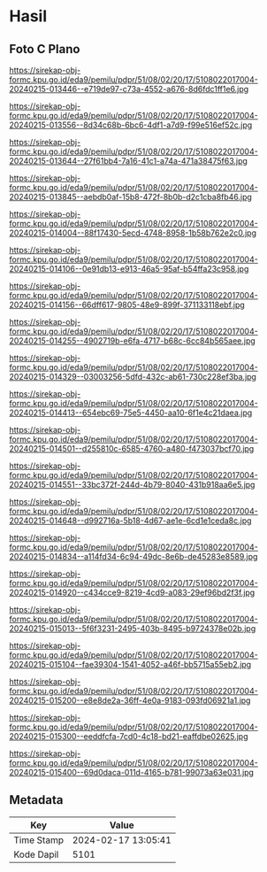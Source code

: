 # Hasil

## Foto C Plano

https://sirekap-obj-formc.kpu.go.id/eda9/pemilu/pdpr/51/08/02/20/17/5108022017004-20240215-013446--e719de97-c73a-4552-a676-8d6fdc1ff1e6.jpg

https://sirekap-obj-formc.kpu.go.id/eda9/pemilu/pdpr/51/08/02/20/17/5108022017004-20240215-013556--8d34c68b-6bc6-4df1-a7d9-f99e516ef52c.jpg

https://sirekap-obj-formc.kpu.go.id/eda9/pemilu/pdpr/51/08/02/20/17/5108022017004-20240215-013644--27f61bb4-7a16-41c1-a74a-471a38475f63.jpg

https://sirekap-obj-formc.kpu.go.id/eda9/pemilu/pdpr/51/08/02/20/17/5108022017004-20240215-013845--aebdb0af-15b8-472f-8b0b-d2c1cba8fb46.jpg

https://sirekap-obj-formc.kpu.go.id/eda9/pemilu/pdpr/51/08/02/20/17/5108022017004-20240215-014004--88f17430-5ecd-4748-8958-1b58b762e2c0.jpg

https://sirekap-obj-formc.kpu.go.id/eda9/pemilu/pdpr/51/08/02/20/17/5108022017004-20240215-014106--0e91db13-e913-46a5-95af-b54ffa23c958.jpg

https://sirekap-obj-formc.kpu.go.id/eda9/pemilu/pdpr/51/08/02/20/17/5108022017004-20240215-014156--66dff617-9805-48e9-899f-371133118ebf.jpg

https://sirekap-obj-formc.kpu.go.id/eda9/pemilu/pdpr/51/08/02/20/17/5108022017004-20240215-014255--4902719b-e6fa-4717-b68c-6cc84b565aee.jpg

https://sirekap-obj-formc.kpu.go.id/eda9/pemilu/pdpr/51/08/02/20/17/5108022017004-20240215-014329--03003256-5dfd-432c-ab61-730c228ef3ba.jpg

https://sirekap-obj-formc.kpu.go.id/eda9/pemilu/pdpr/51/08/02/20/17/5108022017004-20240215-014413--654ebc69-75e5-4450-aa10-6f1e4c21daea.jpg

https://sirekap-obj-formc.kpu.go.id/eda9/pemilu/pdpr/51/08/02/20/17/5108022017004-20240215-014501--d255810c-6585-4760-a480-f473037bcf70.jpg

https://sirekap-obj-formc.kpu.go.id/eda9/pemilu/pdpr/51/08/02/20/17/5108022017004-20240215-014551--33bc372f-244d-4b79-8040-431b918aa6e5.jpg

https://sirekap-obj-formc.kpu.go.id/eda9/pemilu/pdpr/51/08/02/20/17/5108022017004-20240215-014648--d992716a-5b18-4d67-ae1e-6cd1e1ceda8c.jpg

https://sirekap-obj-formc.kpu.go.id/eda9/pemilu/pdpr/51/08/02/20/17/5108022017004-20240215-014834--a114fd34-6c94-49dc-8e6b-de45283e8589.jpg

https://sirekap-obj-formc.kpu.go.id/eda9/pemilu/pdpr/51/08/02/20/17/5108022017004-20240215-014920--c434cce9-8219-4cd9-a083-29ef96bd2f3f.jpg

https://sirekap-obj-formc.kpu.go.id/eda9/pemilu/pdpr/51/08/02/20/17/5108022017004-20240215-015013--5f6f3231-2495-403b-8495-b9724378e02b.jpg

https://sirekap-obj-formc.kpu.go.id/eda9/pemilu/pdpr/51/08/02/20/17/5108022017004-20240215-015104--fae39304-1541-4052-a46f-bb5715a55eb2.jpg

https://sirekap-obj-formc.kpu.go.id/eda9/pemilu/pdpr/51/08/02/20/17/5108022017004-20240215-015200--e8e8de2a-36ff-4e0a-9183-093fd06921a1.jpg

https://sirekap-obj-formc.kpu.go.id/eda9/pemilu/pdpr/51/08/02/20/17/5108022017004-20240215-015300--eeddfcfa-7cd0-4c18-bd21-eaffdbe02625.jpg

https://sirekap-obj-formc.kpu.go.id/eda9/pemilu/pdpr/51/08/02/20/17/5108022017004-20240215-015400--69d0daca-011d-4165-b781-99073a63e031.jpg


## Metadata

| Key        | Value               |
| ---------- | ------------------- |
| Time Stamp | 2024-02-17 13:05:41 |
| Kode Dapil | 5101                |



